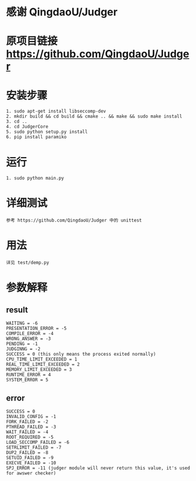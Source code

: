 
# 感谢 QingdaoU/Judger

# 原项目链接 https://github.com/QingdaoU/Judger

# 安装步骤
    1. sudo apt-get install libseccomp-dev
    2. mkdir build && cd build && cmake .. && make && sudo make install
    3. cd ..
    4. cd JudgerCore
    5. sudo python setup.py install
    6. pip install paramiko

# 运行
    1. sudo python main.py

# 详细测试
    参考 https://github.com/QingdaoU/Judger 中的 unittest

# 用法
    详见 test/demp.py

# 参数解释

## result 
    WAITING = -6
    PRESENTATION_ERROR = -5
    COMPILE_ERROR = -4
    WRONG_ANSWER = -3
    PENDING = -1
    JUDGINNG = -2
    SUCCESS = 0 (this only means the process exited normally)
    CPU_TIME_LIMIT_EXCEEDED = 1
    REAL_TIME_LIMIT_EXCEEDED = 2
    MEMORY_LIMIT_EXCEEDED = 3
    RUNTIME_ERROR = 4
    SYSTEM_ERROR = 5

## error 
    SUCCESS = 0
    INVALID_CONFIG = -1
    FORK_FAILED = -2
    PTHREAD_FAILED = -3
    WAIT_FAILED = -4
    ROOT_REQUIRED = -5
    LOAD_SECCOMP_FAILED = -6
    SETRLIMIT_FAILED = -7
    DUP2_FAILED = -8
    SETUID_FAILED = -9
    EXECVE_FAILED = -10
    SPJ_ERROR = -11 (judger module will never return this value, it's used for awswer checker)